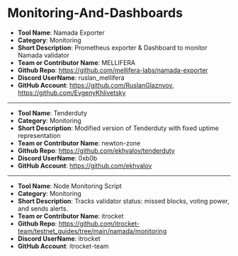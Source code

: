 # Monitoring-And-Dashboards

- **Tool Name**: Namada Exporter
- **Category**: Monitoring
- **Short Description**: Prometheus exporter & Dashboard to monitor Namada validator
- **Team or Contributor Name**: MELLIFERA
- **Github Repo**: https://github.com/mellifera-labs/namada-exporter
- **Discord UserName**: ruslan_mellifera
- **GitHub Account**: https://github.com/RuslanGlaznyov, https://github.com/EvgenyKhlivetsky

---
- **Tool Name**: Tenderduty
- **Category**: Monitoring
- **Short Description**: Modified version of Tenderduty with fixed uptime representation
- **Team or Contributor Name**: newton-zone
- **Github Repo**: https://github.com/ekhvalov/tenderduty
- **Discord UserName**: 0xb0b
- **GitHub Account**: https://github.com/ekhvalov

---
- **Tool Name**: Node Monitoring Script
- **Category**: Monitoring
- **Short Description**: Tracks validator status: missed blocks, voting power, and sends alerts.
- **Team or Contributor Name**: itrocket
- **Github Repo**: https://github.com/itrocket-team/testnet_guides/tree/main/namada/monitoring
- **Discord UserName**: itrocket
- **GitHub Account**: itrocket-team

